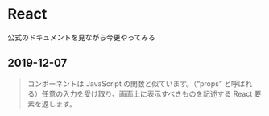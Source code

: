 # React

公式のドキュメントを見ながら今更やってみる

## 2019-12-07

> コンポーネントは JavaScript の関数と似ています。（“props” と呼ばれる）任意の入力を受け取り、画面上に表示すべきものを記述する React 要素を返します。